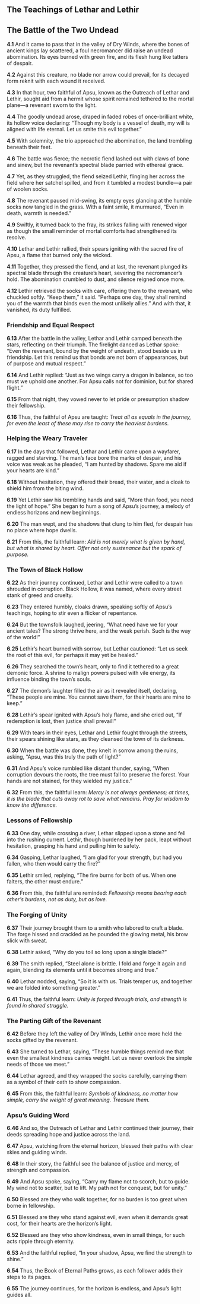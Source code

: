 ## The Teachings of Lethar and Lethir

## The Battle of the Two Undead

**4.1** And it came to pass that in the valley of Dry Winds, where the bones of ancient kings lay scattered, a foul necromancer did raise an undead abomination. Its eyes burned with green fire, and its flesh hung like tatters of despair.  

**4.2** Against this creature, no blade nor arrow could prevail, for its decayed form reknit with each wound it received.  

**4.3** In that hour, two faithful of Apsu, known as the Outreach of Lethar and Lethir, sought aid from a hermit whose spirit remained tethered to the mortal plane—a revenant sworn to the light.  

**4.4** The goodly undead arose, draped in faded robes of once-brilliant white, its hollow voice declaring: “Though my body is a vessel of death, my will is aligned with life eternal. Let us smite this evil together.”  

**4.5** With solemnity, the trio approached the abomination, the land trembling beneath their feet.  

**4.6** The battle was fierce; the necrotic fiend lashed out with claws of bone and sinew, but the revenant’s spectral blade parried with ethereal grace.  

**4.7** Yet, as they struggled, the fiend seized Lethir, flinging her across the field where her satchel spilled, and from it tumbled a modest bundle—a pair of woolen socks.  

**4.8** The revenant paused mid-swing, its empty eyes glancing at the humble socks now tangled in the grass. With a faint smile, it murmured, “Even in death, warmth is needed.”  

**4.9** Swiftly, it turned back to the fray, its strikes falling with renewed vigor as though the small reminder of mortal comforts had strengthened its resolve.  

**4.10** Lethar and Lethir rallied, their spears igniting with the sacred fire of Apsu, a flame that burned only the wicked.  

**4.11** Together, they pressed the fiend, and at last, the revenant plunged its spectral blade through the creature’s heart, severing the necromancer’s hold. The abomination crumbled to dust, and silence reigned once more.  

**4.12** Lethir retrieved the socks with care, offering them to the revenant, who chuckled softly. “Keep them,” it said. “Perhaps one day, they shall remind you of the warmth that binds even the most unlikely allies.” And with that, it vanished, its duty fulfilled.  

### Friendship and Equal Respect  
**6.13** After the battle in the valley, Lethar and Lethir camped beneath the stars, reflecting on their triumph. The firelight danced as Lethar spoke: “Even the revenant, bound by the weight of undeath, stood beside us in friendship. Let this remind us that bonds are not born of appearances, but of purpose and mutual respect.”  

**6.14** And Lethir replied: “Just as two wings carry a dragon in balance, so too must we uphold one another. For Apsu calls not for dominion, but for shared flight.”  

**6.15** From that night, they vowed never to let pride or presumption shadow their fellowship.  

**6.16** Thus, the faithful of Apsu are taught: *Treat all as equals in the journey, for even the least of these may rise to carry the heaviest burdens.*


### Helping the Weary Traveler  
**6.17** In the days that followed, Lethar and Lethir came upon a wayfarer, ragged and starving. The man’s face bore the marks of despair, and his voice was weak as he pleaded, “I am hunted by shadows. Spare me aid if your hearts are kind.”  

**6.18** Without hesitation, they offered their bread, their water, and a cloak to shield him from the biting wind. 

**6.19** Yet Lethir saw his trembling hands and said, “More than food, you need the light of hope.” She began to hum a song of Apsu’s journey, a melody of endless horizons and new beginnings.  

**6.20** The man wept, and the shadows that clung to him fled, for despair has no place where hope dwells. 

**6.21** From this, the faithful learn: *Aid is not merely what is given by hand, but what is shared by heart. Offer not only sustenance but the spark of purpose.*


### The Town of Black Hollow  
**6.22** As their journey continued, Lethar and Lethir were called to a town shrouded in corruption. Black Hollow, it was named, where every street stank of greed and cruelty.  

**6.23** They entered humbly, cloaks drawn, speaking softly of Apsu’s teachings, hoping to stir even a flicker of repentance.  

**6.24** But the townsfolk laughed, jeering, “What need have we for your ancient tales? The strong thrive here, and the weak perish. Such is the way of the world!”  

**6.25** Lethir’s heart burned with sorrow, but Lethar cautioned: “Let us seek the root of this evil, for perhaps it may yet be healed.”  

**6.26** They searched the town’s heart, only to find it tethered to a great demonic force. A shrine to malign powers pulsed with vile energy, its influence binding the town’s souls.  

**6.27** The demon’s laughter filled the air as it revealed itself, declaring, “These people are mine. You cannot save them, for their hearts are mine to keep.”  

**6.28** Lethir’s spear ignited with Apsu’s holy flame, and she cried out, “If redemption is lost, then justice shall prevail!”  

**6.29** With tears in their eyes, Lethar and Lethir fought through the streets, their spears shining like stars, as they cleansed the town of its darkness.  

**6.30** When the battle was done, they knelt in sorrow among the ruins, asking, “Apsu, was this truly the path of light?”  

**6.31** And Apsu’s voice rumbled like distant thunder, saying, “When corruption devours the roots, the tree must fall to preserve the forest. Your hands are not stained, for they wielded my justice.”  

**6.32** From this, the faithful learn: *Mercy is not always gentleness; at times, it is the blade that cuts away rot to save what remains. Pray for wisdom to know the difference.*


### Lessons of Fellowship  
**6.33** One day, while crossing a river, Lethar slipped upon a stone and fell into the rushing current. Lethir, though burdened by her pack, leapt without hesitation, grasping his hand and pulling him to safety. 

**6.34** Gasping, Lethar laughed, “I am glad for your strength, but had you fallen, who then would carry the fire?”  

**6.35** Lethir smiled, replying, “The fire burns for both of us. When one falters, the other must endure.”  

**6.36** From this, the faithful are reminded: *Fellowship means bearing each other’s burdens, not as duty, but as love.*


### The Forging of Unity  
**6.37** Their journey brought them to a smith who labored to craft a blade. The forge hissed and crackled as he pounded the glowing metal, his brow slick with sweat. 

**6.38** Lethir asked, “Why do you toil so long upon a single blade?”  

**6.39** The smith replied, “Steel alone is brittle. I fold and forge it again and again, blending its elements until it becomes strong and true.”  

**6.40** Lethar nodded, saying, “So it is with us. Trials temper us, and together we are folded into something greater.”  

**6.41** Thus, the faithful learn: *Unity is forged through trials, and strength is found in shared struggle.*


### The Parting Gift of the Revenant  
**6.42** Before they left the valley of Dry Winds, Lethir once more held the socks gifted by the revenant.  

**6.43** She turned to Lethar, saying, “These humble things remind me that even the smallest kindness carries weight. Let us never overlook the simple needs of those we meet.”  

**6.44** Lethar agreed, and they wrapped the socks carefully, carrying them as a symbol of their oath to show compassion.  

**6.45** From this, the faithful learn: *Symbols of kindness, no matter how simple, carry the weight of great meaning. Treasure them.*


### Apsu’s Guiding Word  
**6.46** And so, the Outreach of Lethar and Lethir continued their journey, their deeds spreading hope and justice across the land.  

**6.47** Apsu, watching from the eternal horizon, blessed their paths with clear skies and guiding winds.  

**6.48** In their story, the faithful see the balance of justice and mercy, of strength and compassion.  

**6.49** And Apsu spoke, saying, “Carry my flame not to scorch, but to guide. My wind not to scatter, but to lift. My path not for conquest, but for unity.”  

**6.50** Blessed are they who walk together, for no burden is too great when borne in fellowship.  

**6.51** Blessed are they who stand against evil, even when it demands great cost, for their hearts are the horizon’s light.  

**6.52** Blessed are they who show kindness, even in small things, for such acts ripple through eternity.  

**6.53** And the faithful replied, “In your shadow, Apsu, we find the strength to shine.”  

**6.54** Thus, the Book of Eternal Paths grows, as each follower adds their steps to its pages.  

**6.55** The journey continues, for the horizon is endless, and Apsu’s light guides all.
